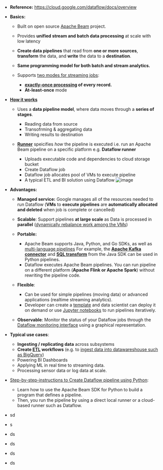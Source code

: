 - **Reference:** https://cloud.google.com/dataflow/docs/overview

- **Basics:**
  - Built on open source [Apache Beam](https://beam.apache.org/) project.

  - Provides **unified stream and batch data processing** at scale with low latency

  - **Create data pipelines** that read from **one or more sources**, **transform** the data, and **write** the data to a **destination**.

  - **Same programming model for both batch and stream analytics.**

  - Supports [two modes for streaming jobs](https://cloud.google.com/dataflow/docs/guides/streaming-modes):
    - **[exactly-once processing](https://cloud.google.com/dataflow/docs/concepts/exactly-once) of every record.**
    - **At-least-once** mode

- **[How it works](https://cloud.google.com/dataflow/docs/overview#how_it_works)**
  - Uses a **data pipeline model**, where data moves through a **series of stages**.
    - Reading data from source
    - Transofrming & aggregating data
    - Writing results to destination 

  - **[Runner](https://beam.apache.org/documentation/basics/#runner)** speicifies _how_ the pipeline is executed i.e. run an Apache Beam pipeline on a specific platform e.g. **Dataflow runner**
    - Uploads executable code and dependencies to cloud storage bucket
    - Create Dataflow job
    - Dataflow job allocates pool of VMs to execute pipeline
    - A typical ETL and BI solution using Dataflow
![image](https://github.com/Ajit1279/GCP_Learning/assets/81754034/8309b8b0-69db-4c45-92df-78dd456534e9)

 
- **Advantages:**
  - **Managed service:** Google manages all of the resources needed to run Dataflow (**VMs** to **execute pipelines** are **automatically allocated and deleted** when job is complete or cancelled)

  - **Scalable**: Support pipelines **at large scale** as Data is processed in **parallel** ([dynamically rebalance work among the VMs](https://cloud.google.com/dataflow/docs/dynamic-work-rebalancing))

  - **Portable:**
    - Apache Beam supports Java, Python, and Go SDKs, as well as [multi-language pipelines](https://beam.apache.org/documentation/programming-guide/#multi-language-pipelines) For example, the **[Apache Kafka connector](https://github.com/apache/beam/blob/master/sdks/python/apache_beam/io/kafka.py)** and **[SQL transform](https://github.com/apache/beam/blob/master/sdks/python/apache_beam/transforms/sql.py)** from the Java SDK can be used in Python pipelines.
    - Dataflow executes Apache Beam pipelines. You can run pipeline on a different platform (**Apache Flink or Apache Spark**) without rewriting the pipeline code.  

  - **Flexible**:
    - Can be used for simple pipelines (moving data) or advanced applications (realtime streaming analytics).
    - Developer can create a [template](https://cloud.google.com/dataflow/docs/concepts/dataflow-templates) and data scientist can deploy it on demand or use [Jupyter notebooks](https://cloud.google.com/dataflow/docs/guides/interactive-pipeline-development) to run pipelines iteratively.

  - **Observable**: Monitor the status of your Dataflow jobs through the [Dataflow monitoring interface](https://cloud.google.com/dataflow/docs/guides/monitoring-overview) using a graphical representation. 


- **Typical use cases**:
  -  **Ingesting / replicating data** across subsystems
  -  **Create [ETL](https://cloud.google.com/learn/what-is-etl) workflows** (e.g. to [ingest data into datawareshouse such as BigQuery](https://github.com/Ajit1279/GCP_Learning/tree/main/20240316_BigDataAnalytics/20240318_ETL_intoBigquery_usingDataFlow))
  -  Powering BI Dashboards
  -  Applying ML in real time to streaming data.
  -  Processing sensor data or log data at scale.

- [Step-by-step-instructions to Create Dataflow pipeline using Python](https://cloud.google.com/dataflow/docs/quickstarts/create-pipeline-python):
  - Learn how to use the Apache Beam SDK for Python to build a program that defines a pipeline.
  - Then, you run the pipeline by using a direct local runner or a cloud-based runner such as Dataflow. 
- sd
- s
- ds
- ds
- ds
- ds
 
